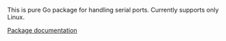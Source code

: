 This is pure Go package for handling serial ports. Currently supports only Linux.

[Package documentation](http://gopkgdoc.appspot.com/pkg/github.com/ziutek/serial)
